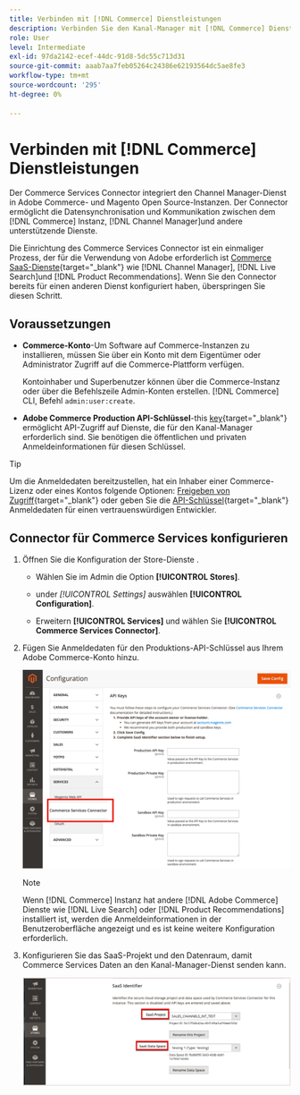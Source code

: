 ```yaml
---
title: Verbinden mit [!DNL Commerce] Dienstleistungen
description: Verbinden Sie den Kanal-Manager mit [!DNL Commerce] Dienste, die die Datensynchronisation und Kommunikation zwischen [!DNL Commerce] -Instanz, Kanal-Manager und anderen unterstützenden Diensten.
role: User
level: Intermediate
exl-id: 97da2142-ecef-44dc-91d8-5dc55c713d31
source-git-commit: aaab7aa7feb05264c24386e62193564dc5ae8fe3
workflow-type: tm+mt
source-wordcount: '295'
ht-degree: 0%

---
```



# Verbinden mit [!DNL Commerce] Dienstleistungen

Der Commerce Services Connector integriert den Channel Manager-Dienst in Adobe Commerce- und Magento Open Source-Instanzen. Der Connector ermöglicht die Datensynchronisation und Kommunikation zwischen dem [!DNL Commerce] Instanz, [!DNL Channel Manager]und andere unterstützende Dienste.

Die Einrichtung des Commerce Services Connector ist ein einmaliger Prozess, der für die Verwendung von Adobe erforderlich ist [Commerce SaaS-Dienste](https://experienceleague.adobe.com/docs/commerce-merchant-services/user-guides/home.html){target=&quot;_blank&quot;} wie [!DNL Channel Manager], [!DNL Live Search]und [!DNL Product Recommendations]. Wenn Sie den Connector bereits für einen anderen Dienst konfiguriert haben, überspringen Sie diesen Schritt.

## Voraussetzungen

- **Commerce-Konto**-Um Software auf Commerce-Instanzen zu installieren, müssen Sie über ein Konto mit dem Eigentümer oder Administrator Zugriff auf die Commerce-Plattform verfügen.

   Kontoinhaber und Superbenutzer können über die Commerce-Instanz oder über die Befehlszeile Admin-Konten erstellen. [!DNL Commerce] CLI, Befehl `admin:user:create`.

- **Adobe Commerce Production API-Schlüssel**-this [key](https://docs.magento.com/user-guide/system/saas.html#apikey){target=&quot;_blank&quot;} ermöglicht API-Zugriff auf Dienste, die für den Kanal-Manager erforderlich sind. Sie benötigen die öffentlichen und privaten Anmeldeinformationen für diesen Schlüssel.

>[!TIP]
>
>Um die Anmeldedaten bereitzustellen, hat ein Inhaber einer Commerce-Lizenz oder eines Kontos folgende Optionen: [Freigeben von Zugriff](https://docs.magento.com/user-guide/magento/magento-account-share.html){target=&quot;_blank&quot;} oder geben Sie die [API-Schlüssel](https://docs.magento.com/user-guide/system/saas.html#apikey){target=&quot;_blank&quot;} Anmeldedaten für einen vertrauenswürdigen Entwickler.

## Connector für Commerce Services konfigurieren

1. Öffnen Sie die Konfiguration der Store-Dienste .

   - Wählen Sie im Admin die Option **[!UICONTROL Stores]**.

   - under *[!UICONTROL Settings]* auswählen **[!UICONTROL Configuration]**.

   - Erweitern **[!UICONTROL Services]** und wählen Sie **[!UICONTROL Commerce Services Connector]**.

1. Fügen Sie Anmeldedaten für den Produktions-API-Schlüssel aus Ihrem Adobe Commerce-Konto hinzu.

   ![[!DNL Commerce Service Connector] im [!DNL Admin] Ansicht](assets/commerce-services-connector-admin-service-view.png)


   >[!NOTE]
   >
   > Wenn [!DNL Commerce] Instanz hat andere [!DNL Adobe Commerce] Dienste wie [!DNL Live Search] oder [!DNL Product Recommendations] installiert ist, werden die Anmeldeinformationen in der Benutzeroberfläche angezeigt und es ist keine weitere Konfiguration erforderlich.

1. Konfigurieren Sie das SaaS-Projekt und den Datenraum, damit Commerce Services Daten an den Kanal-Manager-Dienst senden kann.

   ![[!DNL Commerce Service Connector] SaaS-ID-Konfiguration in der [!DNL Admin] Ansicht](assets/commerce-services-connector-saas-config.png)

